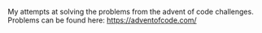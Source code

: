 My attempts at solving the problems from the advent of code challenges.
Problems can be found here: https://adventofcode.com/
